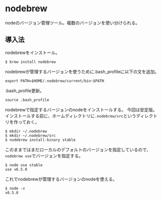 # nodebrew

nodeのバージョン管理ツール。複数のバージョンを使い分けられる。

## 導入法

nodebrewをインストール。

```
$ brew install nodebrew
```

nodebrewが管理するバージョンを使うために.bash_profileに以下の文を追加。

```
export PATH=$HOME/.nodebrew/current/bin:$PATH
```

.bash_profile更新。

```
source .bash_profile
```

nodebrewで指定するバージョンのnodeをインストールする。
今回は安定版。
インストールする前に、ホームディレクトリに`.nodebrew/src`というディレクトリを作っておく。

```
$ mkdir ~/.nodebrew
$ mkdir ~/.nodebrew/src
$ nodebrew install-binary stable
```

このままではまだローカルのデフォルトのバージョンを指定しているので、`nodebrew use`でバージョンを指定する。

```
$ node use stable
use v6.5.0
```

これでnodebrewが管理するバージョンのnodeを使える。

```
$ node -v
v6.5.0
```
